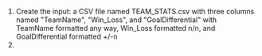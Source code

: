 1. Create the input: a CSV file named TEAM_STATS.csv with three columns named "TeamName", "Win_Loss", and "GoalDifferential" with TeamName formatted any way, Win_Loss formatted n/n, and GoalDifferential formatted +/-n
2. 
